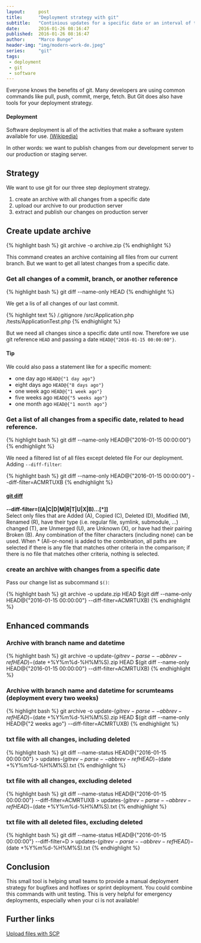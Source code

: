 ```yaml
---
layout:     post
title:      "Deployment strategy with git"
subtitle:   "Continious updates for a specific date or an interval of time"
date:       2016-01-26 08:16:47
published:  2016-01-26 08:16:47
author:     "Marco Bunge"
header-img: "img/modern-work-de.jpeg"
series:     "git"
tags:
 - deployment
 - git
 - software
---
```


Everyone knows the benefits of git. Many developers are using common commands like pull, push, commit, merge, fetch. But Git does also have tools for your deployment strategy.

<div class="callout callout-info">
  <h4>Deployment</h4>
  <p>Software deployment is all of the activities that make a software system available for use. <a href="https://en.wikipedia.org/wiki/Software_deployment" targte="_blank">(Wikipedia)</a></p>
</div>

In other words: we want to publish changes from our development server to our production or staging server.

## Strategy

We want to use git for our three step deployment strategy.

1. create an archive with all changes from a specific date
2. upload our archive to our production server
3. extract and publish our changes on production server

## Create update archive

{% highlight bash %}
git archive -o archive.zip
{% endhighlight %}

This command creates an archive containing all files from our current branch. But we want to get all latest changes from a specific date. 

### Get all changes of a commit, branch, or another reference

{% highlight bash %}
git diff --name-only HEAD
{% endhighlight %}

We get a lis of all changes of our last commit.

{% highlight text %}
/.gitignore
/src/Application.php
/tests/ApplicationTest.php
{% endhighlight %}

But we need all changes since a specific date until now. Therefore we use git reference `HEAD` and passing a date `HEAD@{"2016-01-15 00:00:00"}`. 

<div class="callout callout-info">
    <h4>Tip</h4>
    <p>We could also pass a statement like for a specific moment:</p>
    <ul>
      <li>one day ago <code>HEAD@{"1 day ago"}</code></li>
      <li>eight days ago <code>HEAD@{"8 days ago"}</code></li>
      <li>one week ago <code>HEAD@{"1 week ago"}</code></li>
      <li>five weeks ago <code>HEAD@{"5 weeks ago"}</code></li>
      <li>one month ago <code>HEAD@{"1 month ago"}</code></li>
    </ul>
</div>

### Get a list of all changes from a specific date, related to head reference.

{% highlight bash %}
git diff --name-only HEAD@{"2016-01-15 00:00:00"}
{% endhighlight %}

We need a filtered list of all files except deleted file For our deployment. Adding `--diff-filter`:

{% highlight bash %}
git diff --name-only HEAD@{"2016-01-15 00:00:00"} --diff-filter=ACMRTUXB
{% endhighlight %}

<div class="callout callout-info">
    <h4><a href="https://git-scm.com/docs/git-diff" target="_blank">git diff</a></h4>
    <p><b>--diff-filter=[(A|C|D|M|R|T|U|X|B)…​[*]]</b><br>Select only files that are Added (A), Copied (C), Deleted (D), Modified (M), Renamed (R), have their type (i.e. regular file, symlink, submodule, …​) changed (T), are Unmerged (U), are Unknown (X), or have had their pairing Broken (B). Any combination of the filter characters (including none) can be used. When * (All-or-none) is added to the combination, all paths are selected if there is any file that matches other criteria in the comparison; if there is no file that matches other criteria, nothing is selected.</p>
</div>

### create an archive with changes from a specific date

Pass our change list as subcommand `$()`:

{% highlight bash %}
git archive -o update.zip HEAD $(git diff --name-only HEAD@{"2016-01-15 00:00:00"} --diff-filter=ACMRTUXB)
{% endhighlight %}

## Enhanced commands

### Archive with branch name and datetime

{% highlight bash %}
git archive -o update-$(git rev-parse --abbrev-ref HEAD)-$(date +%Y%m%d-%H%M%S).zip HEAD $(git diff --name-only HEAD@{"2016-01-15 00:00:00"} --diff-filter=ACMRTUXB)
{% endhighlight %}

### Archive with branch name and datetime for scrumteams (deployment every two weeks)

{% highlight bash %}
git archive -o update-$(git rev-parse --abbrev-ref HEAD)-$(date +%Y%m%d-%H%M%S).zip HEAD $(git diff --name-only HEAD@{"2 weeks ago"} --diff-filter=ACMRTUXB)
{% endhighlight %}

### txt file with all changes, including deleted

{% highlight bash %}
git diff --name-status HEAD@{"2016-01-15 00:00:00"} > updates-$(git rev-parse --abbrev-ref HEAD)-$(date +%Y%m%d-%H%M%S).txt
{% endhighlight %}

### txt file with all changes, excluding deleted

{% highlight bash %}
git diff --name-status HEAD@{"2016-01-15 00:00:00"} --diff-filter=ACMRTUXB > updates-$(git rev-parse --abbrev-ref HEAD)-$(date +%Y%m%d-%H%M%S).txt
{% endhighlight %}

### txt file with all deleted files, excluding deleted

{% highlight bash %}
git diff --name-status HEAD@{"2016-01-15 00:00:00"} --diff-filter=D > updates-$(git rev-parse --abbrev-ref HEAD)-$(date +%Y%m%d-%H%M%S).txt
{% endhighlight %}

## Conclusion

This small tool is helping small teams to provide a manual deployment strategy for bugfixes and hotfixes or sprint deployment. You could combine this commands with unit testing. This is very helpful for emergency deployments, especially when your ci is not available!

## Further links

<a href="http://www.binarytides.com/linux-scp-command/" target="_blank">Upload files with SCP</a>
